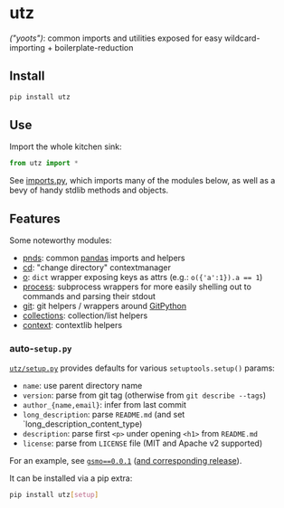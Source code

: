 # utz
*("yoots")*: common imports and utilities exposed for easy wildcard-importing + boilerplate-reduction

## Install
```bash
pip install utz
```

## Use
Import the whole kitchen sink:
```python
from utz import *
```

See [imports.py](utz/imports.py), which imports many of the modules below, as well as a bevy of handy stdlib methods and objects.

## Features
Some noteworthy modules:
- [pnds](utz/pnds.py): common [pandas](https://pandas.pydata.org/) imports and helpers
- [cd](utz/cd.py): "change directory" contextmanager
- [o](utz/o.py): `dict` wrapper exposing keys as attrs (e.g.: `o({'a':1}).a == 1`)
- [process](utz/process.py): subprocess wrappers for more easily shelling out to commands and parsing their stdout
- [git](utz/git): git helpers / wrappers around [GitPython](https://gitpython.readthedocs.io/en/stable/)
- [collections](utz/collections.py): collection/list helpers
- [context](utz/context.py): contextlib helpers

### auto-`setup.py`
[`utz/setup.py`](utz/setup.py) provides defaults for various `setuptools.setup()` params:
- `name`: use parent directory name
- `version`: parse from git tag (otherwise from `git describe --tags`)
- `author_{name,email}`: infer from last commit
- `long_description`: parse `README.md` (and set `long_description_content_type)
- `description`: parse first `<p>` under opening `<h1>` from `README.md`
- `license`: parse from `LICENSE` file (MIT and Apache v2 supported)

For an example, see [`gsmo==0.0.1`](https://github.com/runsascoded/gsmo/blob/v0.0.1/setup.py) ([and corresponding release](https://pypi.org/project/gsmo/)).

It can be installed via a pip extra:
```bash
pip install utz[setup]
``` 
